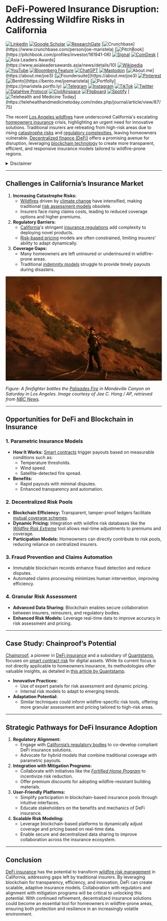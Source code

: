 # DeFi-Powered Insurance Disruption: Addressing Wildfire Risks in California

[![LinkedIn](https://img.shields.io/badge/LinkedIn-Profile-0077B5?style=flat-square\&logo=linkedin\&logoColor=white)](https://linkedin.com/in/rolodexter) [![Google Scholar](https://img.shields.io/badge/Google_Scholar-Profile-4285F4?style=flat-square\&logo=googlescholar\&logoColor=white)](https://scholar.google.com/citations?user=gHTHirEAAAAJ) [![ResearchGate](https://img.shields.io/badge/ResearchGate-Profile-00CCBB?style=flat-square\&logo=researchgate\&logoColor=white)](https://www.researchgate.net/profile/Joe-Maristela-2) [![Crunchbase](https://img.shields.io/badge/Crunchbase-Profile-0288D1?style=flat-square\&logo=data:image/svg+xml;base64,PHN...)](https://www.crunchbase.com/person/joe-maristela) [![PitchBook](https://img.shields.io/badge/PitchBook-Profile-003B6B?style=flat-square\&logo=data:image/svg+xml;base64,PHN...)](https://pitchbook.com/profiles/investor/161941-06) [![Signal](https://img.shields.io/badge/Signal-Profile-6E97F0?style=flat-square\&logo=signal\&logoColor=white)](https://signal.nfx.com/investors/joe-maristela) [![CoinDesk](https://img.shields.io/badge/CoinDesk-Contributor-F7931A?style=flat-square\&logo=news\&logoColor=white)](https://www.coindesk.com/author/joe-maristela) [![Asia Leaders Awards](https://img.shields.io/badge/Asia_Leaders_Awards-Feature-DA291C?style=flat-square\&logo=data:image/svg+xml;base64,PHN...)](https://www.asialeadersawards.asia/news/details/10) [![Wikipedia](https://img.shields.io/badge/Wikipedia-Profile-000000?style=flat-square\&logo=wikipedia\&logoColor=white)](https://en.wikipedia.org/wiki/File:Joe_Maristela_in_Paniqui_Tarlac_Tech_Seminar_2015.jpg) [![YouTube](https://img.shields.io/badge/YouTube-Channel-FF0000?style=flat-square\&logo=youtube\&logoColor=white)](https://www.youtube.com/@rolodexter) [![Bloomberg Feature](https://img.shields.io/badge/Bloomberg-Feature-5E5E5E?style=flat-square\&logo=youtube\&logoColor=white)](https://www.youtube.com/watch?v=Ep8Mo0kRjaY) [![ChatGPT](https://img.shields.io/badge/ChatGPT-Resume_and_Biodata-00A67E?style=flat-square\&logo=chatgpt\&logoColor=white)](https://chatgpt.com/g/g-675caa5a54e88191bd807764592df744-joe-s-resume-and-application-data) [![Mastodon](https://img.shields.io/badge/Mastodon-Profile-6364FF?style=flat-square\&logo=mastodon\&logoColor=white)](https://mastodon.social/@JoeMaristela) [![About.me](https://img.shields.io/badge/About.me-Profile-000000?style=flat-square\&logo=data:image/svg+xml;base64,PHN...)](https://about.me/joe3) [![Foundersuite](https://img.shields.io/badge/Foundersuite-Profile-0056D2?style=flat-square\&logo=data:image/svg+xml;base64,PHN...)](https://about.me/joe3) [![Pinterest](https://img.shields.io/badge/Pinterest-@rolodexter-BD081C?style=flat-square\&logo=pinterest\&logoColor=white)](https://nl.pinterest.com/rolodexter/) [![Bento](https://img.shields.io/badge/Bento-Profile-F7931A?style=flat-square\&logo=data:image/svg+xml;base64,PHN...)](https://bento.me/joemaristela) [![Portfolly](https://img.shields.io/badge/Portfolly-Profile-F7931A?style=flat-square\&logo=data:image/svg+xml;base64,PHN...)](https://jmaristela.portfo.ly) [![Telegram](https://img.shields.io/badge/Telegram-Contact-2CA5E0?style=flat-square\&logo=telegram\&logoColor=white)](https://t.me/joemaristela) [![Instagram](https://img.shields.io/badge/Instagram-@joemaristela3-E4405F?style=flat-square\&logo=instagram\&logoColor=white)](https://www.instagram.com/joemaristela3/) [![TikTok](https://img.shields.io/badge/TikTok-@rolodexter-000000?style=flat-square\&logo=tiktok\&logoColor=white)](https://www.tiktok.com/@rolodexter) [![Twitter](https://img.shields.io/badge/Twitter-Profile-1DA1F2?style=flat-square\&logo=twitter\&logoColor=white)](https://twitter.com/joemaristela) [![DataHive Protocol](https://img.shields.io/badge/DataHive-Protocol-005F73?style=flat-square\&logo=github\&logoColor=white)](https://github.com/rolodexter/DataHive-Protocol) [![CivilAirspace](https://img.shields.io/badge/CivilAirspace-Project-023047?style=flat-square\&logo=github\&logoColor=white)](https://github.com/rolodexter/CivilAirspace) [![Flipboard](https://img.shields.io/badge/Flipboard-Magazine-E83151?style=flat-square\&logo=flipboard\&logoColor=white)](https://flipboard.com/@rolodexter/rolodexter-jergu04fz) [![Spotify](https://img.shields.io/badge/Spotify-Listen-1DB954?style=flat-square\&logo=spotify\&logoColor=white)](https://open.spotify.com/show/11s0wEdbc8k3caT6xur57a) [![Telehealth and Medicine Today](https://img.shields.io/badge/Telehealth-Article-0077B5?style=flat-square\&logo=data:image/svg+xml;base64,PHN...)](https://telehealthandmedicinetoday.com/index.php/journal/article/view/87/75)

The recent [Los Angeles wildfires](../MISC/LOS_ANGELES_WILDFIRES.md) have underscored California's escalating [homeowners insurance](../MISC/HOMEOWNERS_INSURANCE.md) crisis, highlighting an urgent need for innovative solutions. Traditional insurers are retreating from high-risk areas due to rising [catastrophe risks](../MISC/CATASTROPHE_RISKS.md) and [regulatory complexities](../MISC/REGULATORY_COMPLEXITIES.md), leaving homeowners vulnerable. [Decentralized finance (DeFi)](DEFI.md) offers a promising avenue for disruption, leveraging [blockchain technology](../AI/BLOCKCHAIN_TECHNOLOGY.md) to create more transparent, efficient, and responsive insurance models tailored to wildfire-prone regions.

<details>

<summary>Disclaimer</summary>

The author has no relationship or affiliation with [Quantstamp](../MISC/QUANTSTAMP.md), the [Chainproof](../AI/CHAINPROOF.md) product, or any of their associated entities. The views expressed in this document are solely the author’s own and are provided for informational purposes only. Any references to Quantstamp or Chainproof are based on publicly available information and do not imply endorsement, partnership, or collaboration.

</details>

***

## Challenges in California’s Insurance Market

1. **Increasing Catastrophe Risks:**
   * [Wildfires](../MISC/WILDFIRES.md) driven by [climate change](https://en.wikipedia.org/wiki/Climate_change) have intensified, making traditional [risk assessment models](../AI/RISK_ASSESSMENT_MODELS.md) obsolete.
   * Insurers face rising claims costs, leading to reduced coverage options and higher premiums.
2. **Regulatory Barriers:**
   * [California](../MISC/CALIFORNIA.md)'s stringent [insurance regulations](../MISC/INSURANCE_REGULATIONS.md) add complexity to deploying novel products.
   * [Risk-based pricing](../MISC/RISK_BASED_PRICING.md) models are often constrained, limiting insurers' ability to adapt dynamically.
3. **Coverage Gaps:**
   * Many homeowners are left uninsured or underinsured in wildfire-prone areas.
   * Traditional [indemnity models](../AI/INDEMNITY_MODELS.md) struggle to provide timely payouts during disasters.

![A firefighter battles the Palisades Fire in Mandeville Canyon on Saturday in Los Angeles.](../MISC/image-1.png)

_Figure: A firefighter battles the_ [_Palisades Fire_](../MISC/PALISADES_FIRE.md) _in Mandeville Canyon on Saturday in Los Angeles. Image courtesy of Jae C. Hong / AP, retrieved from_ [_NBC News_](https://www.nbcnews.com/weather/wildfires/california-wildfires-what-know-cause-maps-palisades-eaton-los-angeles-rcna187289)_._

***

## Opportunities for DeFi and Blockchain in Insurance

### 1. **Parametric Insurance Models**

* **How It Works:** [Smart contracts](../MISC/SMART_CONTRACTS.md) trigger payouts based on measurable conditions such as:
  * Temperature thresholds.
  * Wind speed.
  * Satellite-detected fire spread.
* **Benefits:**
  * Rapid payouts with minimal disputes.
  * Enhanced transparency and automation.

### 2. **Decentralized Risk Pools**

* **Blockchain Efficiency:** Transparent, tamper-proof ledgers facilitate [mutual coverage schemes](../MISC/MUTUAL_COVERAGE_SCHEMES.md).
* **Dynamic Pricing:** Integration with wildfire risk databases like the [_Wildfire Risk Extreme_](../MISC/WILDFIRE_RISK_EXTREME.md) tool allows real-time adjustments to premiums and coverage.
* **Participation Models:** Homeowners can directly contribute to risk pools, reducing reliance on centralized insurers.

### 3. **Fraud Prevention and Claims Automation**

* Immutable blockchain records enhance fraud detection and reduce disputes.
* Automated claims processing minimizes human intervention, improving efficiency.

### 4. **Granular Risk Assessment**

* **Advanced Data Sharing:** Blockchain enables secure collaboration between insurers, reinsurers, and regulatory bodies.
* **Enhanced Risk Models:** Leverage real-time data to improve accuracy in risk assessment and pricing.

***

## Case Study: Chainproof’s Potential

[Chainproof](../AI/CHAINPROOF.md), a pioneer in [DeFi insurance](DEFI_INSURANCE.md) and a subsidiary of [Quantstamp](../MISC/QUANTSTAMP.md), focuses on [smart contract risk](../MISC/SMART_CONTRACT_RISK.md) for digital assets. While its current focus is not directly applicable to homeowners insurance, its methodologies offer valuable insights, as detailed in [this article by Quantstamp](https://quantstamp.com/blog/chainproof).

* **Innovative Practices:**
  * Use of expert panels for risk assessment and dynamic pricing.
  * Internal risk models to adapt to emerging trends.
* **Adaptation Potential:**
  * Similar techniques could inform wildfire-specific risk tools, offering more granular assessment and pricing tailored to high-risk areas.

***

## Strategic Pathways for DeFi Insurance Adoption

1. **Regulatory Alignment:**
   * Engage with [California’s regulatory bodies](../MISC/REGULATORY_BODIES.md) to co-develop compliant DeFi insurance solutions.
   * Advocate for hybrid models that combine traditional coverage with parametric payouts.
2. **Integration with Mitigation Programs:**
   * Collaborate with initiatives like the [_Fortified Home Program_](../MISC/FORTIFIED_HOME_PROGRAM.md) to incentivize risk reduction.
   * Offer premium discounts for adopting wildfire-resistant building materials.
3. **User-Friendly Platforms:**
   * Simplify participation in blockchain-based insurance pools through intuitive interfaces.
   * Educate stakeholders on the benefits and mechanics of DeFi insurance.
4. **Scalable Risk Modeling:**
   * Leverage blockchain-based platforms to dynamically adjust coverage and pricing based on real-time data.
   * Enable secure and decentralized data sharing to improve collaboration across the insurance ecosystem.

***

## Conclusion

[DeFi insurance](DEFI_INSURANCE.md) has the potential to transform [wildfire risk management](../MISC/WILDFIRE_RISK_MANAGEMENT.md) in California, addressing gaps left by traditional insurers. By leveraging blockchain for transparency, efficiency, and innovation, DeFi can create scalable, adaptive insurance models. Collaboration with regulators and alignment with mitigation programs will be critical to unlocking this potential. With continued refinement, decentralized insurance solutions could become an essential tool for homeowners in wildfire-prone areas, ensuring both protection and resilience in an increasingly volatile environment.
